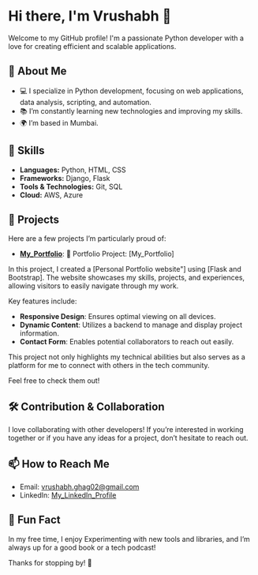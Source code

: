 # Hi there, I'm Vrushabh 👋

Welcome to my GitHub profile! I'm a passionate Python developer with a love for creating efficient and scalable applications. 

## 🌱 About Me
- 💻 I specialize in Python development, focusing on web applications, data analysis, scripting, and automation.
- 📚 I’m constantly learning new technologies and improving my skills.
- 🌍 I’m based in Mumbai.

## 🔧 Skills
- **Languages:** Python, HTML, CSS
- **Frameworks:** Django, Flask
- **Tools & Technologies:** Git, SQL
- **Cloud:** AWS, Azure

## 🚀 Projects
Here are a few projects I’m particularly proud of:

- **[My_Portfolio](https://code-verse-vrushabh.github.io/Portfolio/)**:  🌟 Portfolio Project: [My_Portfolio]

In this project, I created a [Personal Portfolio website"] using [Flask and Bootstrap]. The website showcases my skills, projects, and experiences, allowing visitors to easily navigate through my work.

Key features include:

- **Responsive Design**: Ensures optimal viewing on all devices.
- **Dynamic Content**: Utilizes a backend to manage and display project information.
- **Contact Form**: Enables potential collaborators to reach out easily.

This project not only highlights my technical abilities but also serves as a platform for me to connect with others in the tech community.

Feel free to check them out!

## 🛠️ Contribution & Collaboration
I love collaborating with other developers! If you’re interested in working together or if you have any ideas for a project, don’t hesitate to reach out.

## 📫 How to Reach Me
- Email: vrushabh.ghag02@gmail.com
- LinkedIn: [My_LinkedIn_Profile](https://in.linkedin.com/in/vrushabh-ghag-460710270)

## 🎉 Fun Fact
In my free time, I enjoy Experimenting with new tools and libraries, and I’m always up for a good book or a tech podcast!

Thanks for stopping by! 🚀

<!---
Code-Verse-Vrushabh/Code-Verse-Vrushabh is a ✨ special ✨ repository because its `README.md` (this file) appears on your GitHub profile.
You can click the Preview link to take a look at your changes.
--->
